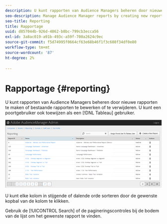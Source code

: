 ```yaml
---
description: U kunt rapporten van Audience Managers beheren door nieuwe rapporten te maken of bestaande rapporten te bewerken of te verwijderen. U kunt een poortgebruiker ook toewijzen als gebruiker van Tableau.
seo-description: Manage Audience Manager reports by creating new reports or by editing or deleting existing reports. You can also assign a portal user as a Tableau user.
seo-title: Reporting
title: Rapportage
uuid: d857044b-926d-4862-b8bc-799cb3ecca56
exl-id: 3a8ac019-a91b-493c-a59f-700a2624c9ec
source-git-commit: f5d74995f0664cf63e68b46f1f3c608f34df0e80
workflow-type: tm+mt
source-wordcount: '87'
ht-degree: 2%

---
```


# Rapportage {#reporting}

U kunt rapporten van Audience Managers beheren door nieuwe rapporten te maken of bestaande rapporten te bewerken of te verwijderen. U kunt een poortgebruiker ook toewijzen als een [!DNL Tableau] gebruiker.

<!-- c_reporting.xml -->

![](assets/reporting.png)

U kunt elke kolom in stijgende of dalende orde sorteren door de gewenste kopbal van de kolom te klikken.

Gebruik de [!UICONTROL Search] of de pagineringscontroles bij de bodem van de lijst om het gewenste rapport te vinden.
